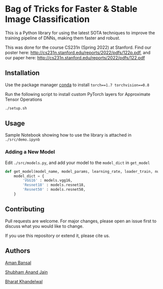 # Bag of Tricks for Faster & Stable Image Classification

This is a Python library for using the latest SOTA techniques to improve the training pipeline of DNNs, making them faster and robust.

This was done for the course CS231n (Spring 2022) at Stanford. Find our poster here: http://cs231n.stanford.edu/reports/2022/pdfs/122p.pdf, and our paper here: http://cs231n.stanford.edu/reports/2022/pdfs/122.pdf

## Installation

Use the package manager [conda](https://docs.conda.io/en/latest/) to install `torch==1.7 torchvision==0.8`

Run the following script to install custom PyTorch layers for Approximate Tensor Operations
```bash
./setup.sh
```

## Usage

Sample Notebook showing how to use the library is attached in `./src/demo.ipynb`

### Adding a New Model
Edit `./src/models.py`, and add your model to the `model_dict` in `get_model`

```python
def get_model(model_name, model_params, learning_rate, loader_train, num_channels, device):
    model_dict = {
        'VGG16' : models.vgg16, 
        'Resnet18' : models.resnet18, 
        'Resnet50' : models.resnet50, 
    }

```

## Contributing
Pull requests are welcome. For major changes, please open an issue first to discuss what you would like to change.

If you use this repository or extend it, please cite us.


## Authors
[Aman Bansal](https://github.com/daydroidmuchiri)

[Shubham Anand Jain](https://github.com/ShubhamAnandJain)

[Bharat Khandelwal](https://github.com/khandelwalbharat)

